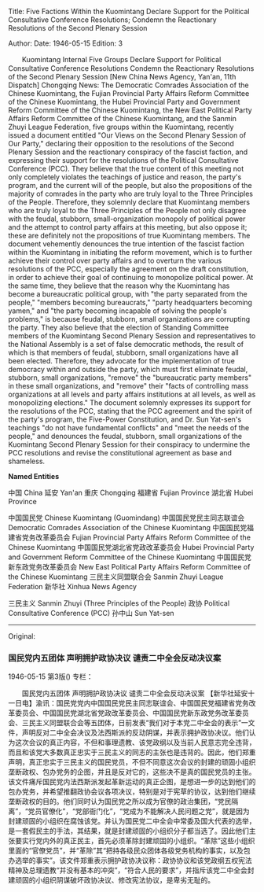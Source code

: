 Title: Five Factions Within the Kuomintang Declare Support for the Political Consultative Conference Resolutions; Condemn the Reactionary Resolutions of the Second Plenary Session

Author:
Date: 1946-05-15
Edition: 3

　　Kuomintang Internal Five Groups
    Declare Support for Political Consultative Conference Resolutions
    Condemn the Reactionary Resolutions of the Second Plenary Session
    [New China News Agency, Yan'an, 11th Dispatch] Chongqing News: The Democratic Comrades Association of the Chinese Kuomintang, the Fujian Provincial Party Affairs Reform Committee of the Chinese Kuomintang, the Hubei Provincial Party and Government Reform Committee of the Chinese Kuomintang, the New East Political Party Affairs Reform Committee of the Chinese Kuomintang, and the Sanmin Zhuyi League Federation, five groups within the Kuomintang, recently issued a document entitled "Our Views on the Second Plenary Session of Our Party," declaring their opposition to the resolutions of the Second Plenary Session and the reactionary conspiracy of the fascist faction, and expressing their support for the resolutions of the Political Consultative Conference (PCC). They believe that the true content of this meeting not only completely violates the teachings of justice and reason, the party's program, and the current will of the people, but also the propositions of the majority of comrades in the party who are truly loyal to the Three Principles of the People. Therefore, they solemnly declare that Kuomintang members who are truly loyal to the Three Principles of the People not only disagree with the feudal, stubborn, small-organization monopoly of political power and the attempt to control party affairs at this meeting, but also oppose it; these are definitely not the propositions of true Kuomintang members. The document vehemently denounces the true intention of the fascist faction within the Kuomintang in initiating the reform movement, which is to further achieve their control over party affairs and to overturn the various resolutions of the PCC, especially the agreement on the draft constitution, in order to achieve their goal of continuing to monopolize political power. At the same time, they believe that the reason why the Kuomintang has become a bureaucratic political group, with "the party separated from the people," "members becoming bureaucrats," "party headquarters becoming yamen," and "the party becoming incapable of solving the people's problems," is because feudal, stubborn, small organizations are corrupting the party. They also believe that the election of Standing Committee members of the Kuomintang Second Plenary Session and representatives to the National Assembly is a set of false democratic methods, the result of which is that members of feudal, stubborn, small organizations have all been elected. Therefore, they advocate for the implementation of true democracy within and outside the party, which must first eliminate feudal, stubborn, small organizations, "remove" the "bureaucratic party members" in these small organizations, and "remove" their "facts of controlling mass organizations at all levels and party affairs institutions at all levels, as well as monopolizing elections." The document solemnly expresses its support for the resolutions of the PCC, stating that the PCC agreement and the spirit of the party's program, the Five-Power Constitution, and Dr. Sun Yat-sen's teachings "do not have fundamental conflicts" and "meet the needs of the people," and denounces the feudal, stubborn, small organizations of the Kuomintang Second Plenary Session for their conspiracy to undermine the PCC resolutions and revise the constitutional agreement as base and shameless.

**Named Entities**

中国    China
延安    Yan'an
重庆    Chongqing
福建省  Fujian Province
湖北省  Hubei Province

中国国民党  Chinese Kuomintang (Guomindang)
中国国民党民主同志联谊会  Democratic Comrades Association of the Chinese Kuomintang
中国国民党福建省党务改革委员会  Fujian Provincial Party Affairs Reform Committee of the Chinese Kuomintang
中国国民党湖北省党政改革委员会  Hubei Provincial Party and Government Reform Committee of the Chinese Kuomintang
中国国民党新东政党务改革委员会  New East Political Party Affairs Reform Committee of the Chinese Kuomintang
三民主义同盟联合会  Sanmin Zhuyi League Federation
新华社  Xinhua News Agency

三民主义  Sanmin Zhuyi (Three Principles of the People)
政协  Political Consultative Conference (PCC)
孙中山  Sun Yat-sen


<hr /> 

Original: 


### 国民党内五团体  声明拥护政协决议  谴责二中全会反动决议案

1946-05-15
第3版()
专栏：

　　国民党内五团体
    声明拥护政协决议
    谴责二中全会反动决议案
    【新华社延安十一日电】渝讯：国民党党内中国国民党民主同志联谊会、中国国民党福建省党务改革委员会、中国国民党湖北省党政改革委员会、中国国民党新东政党务改革委员会、三民主义同盟联合会等五团体，日前发表“我们对于本党二中全会的表示”一文件，声明反对二中全会决议及法西斯派的反动阴谋，并表示拥护政协决议。他们认为这次会议的真正内容，不但和事理遗教、该党政纲以及当前人民意志完全违背，而且和该党大多数真正忠实于三民主义的同志的主张也是违背的。因此，他们郑重声明，真正忠实于三民主义的国民党员，不但不同意这次会议的封建的顽固小组织垄断政权、包办党务的企图，并且是反对它的，这些决不是真的国民党员的主张。该文件痛斥国民党内法西斯派发起革新运动的真正企图，是想进一步的达到他们的包办党务，并希望推翻政协会议各项决议，特别是对于宪草的协议，达到他们继续垄断政权的目的。他们同时认为国民党之所以成为官僚的政治集团，“党民隔离”，“党员官僚化”，“党部衙门化”，“党成为不能解决人民问题之党”，就是因为封建顽固的小组织在腐蚀该党。并认为国民党二中全会中常委及国大代表的选举，是一套假民主的手法，其结果，就是封建顽固的小组织分子都当选了。因此他们主张要实行党内外的真正民主，首先必须革除封建顽固的小组织。“革除”这些小组织里面的“官僚党员”，并“革除”其“把持各级民众团体各级党务机构的事实，以及包办选举的事实”。该文件郑重表示拥护政协决议称：政协协议和该党政纲五权宪法精神及总理遗教“并没有基本的冲突”，“符合人民的要求”，并指斥该党二中全会封建顽固的小组织阴谋破坏政协决议、修改宪法协议，是卑劣无耻的。
